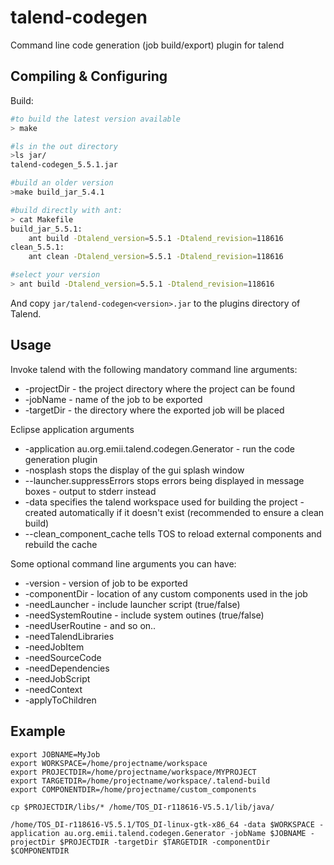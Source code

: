 talend-codegen
==============

Command line code generation (job build/export) plugin for talend

Compiling & Configuring
-----------------------

Build:

```bash
#to build the latest version available
> make

#ls in the out directory
>ls jar/
talend-codegen_5.5.1.jar

#build an older version
>make build_jar_5.4.1

#build directly with ant:
> cat Makefile
build_jar_5.5.1:
    ant build -Dtalend_version=5.5.1 -Dtalend_revision=118616
clean_5.5.1:
    ant clean -Dtalend_version=5.5.1 -Dtalend_revision=118616

#select your version
> ant build -Dtalend_version=5.5.1 -Dtalend_revision=118616
```

And copy `jar/talend-codegen<version>.jar` to the plugins directory of Talend.

Usage
-----

Invoke talend with the following mandatory command line arguments:
 * -projectDir - the project directory where the project can be found
 * -jobName - name of the job to be exported
 * -targetDir - the directory where the exported job will be placed

Eclipse application arguments
 * -application au.org.emii.talend.codegen.Generator - run the code generation plugin 
 * -nosplash stops the display of the gui splash window
 * --launcher.suppressErrors stops errors being displayed in message boxes - output to stderr instead
 * -data specifies the talend workspace used for building the project - created automatically if it doesn't exist (recommended to ensure a clean build)
 * --clean_component_cache tells TOS to reload external components and rebuild the cache
 
Some optional command line arguments you can have:
 * -version - version of job to be exported
 * -componentDir - location of any custom components used in the job
 * -needLauncher - include launcher script (true/false)
 * -needSystemRoutine - include system outines (true/false)
 * -needUserRoutine - and so on..
 * -needTalendLibraries
 * -needJobItem
 * -needSourceCode
 * -needDependencies
 * -needJobScript
 * -needContext
 * -applyToChildren

Example
-------
```
export JOBNAME=MyJob
export WORKSPACE=/home/projectname/workspace
export PROJECTDIR=/home/projectname/workspace/MYPROJECT
export TARGETDIR=/home/projectname/workspace/.talend-build
export COMPONENTDIR=/home/projectname/custom_components

cp $PROJECTDIR/libs/* /home/TOS_DI-r118616-V5.5.1/lib/java/

/home/TOS_DI-r118616-V5.5.1/TOS_DI-linux-gtk-x86_64 -data $WORKSPACE -application au.org.emii.talend.codegen.Generator -jobName $JOBNAME -projectDir $PROJECTDIR -targetDir $TARGETDIR -componentDir $COMPONENTDIR
``` 



